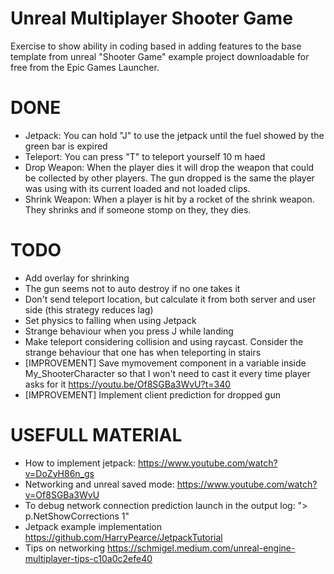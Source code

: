 # Unreal Multiplayer Shooter Game

Exercise to show ability in coding based in adding features to the base template from unreal "Shooter
Game" example project downloadable for free from the Epic Games Launcher.

# DONE
- Jetpack:
You can hold "J" to use the jetpack until the fuel showed by the green bar is expired
- Teleport:
You can press "T" to teleport yourself 10 m haed
- Drop Weapon:
When the player dies it will drop the weapon that could be collected by other players. The gun dropped
is the same the player was using with its current loaded and not loaded clips.
- Shrink Weapon:
When a player is hit by a rocket of the shrink weapon. They shrinks and if someone stomp on they, they dies.

# TODO

- Add overlay for shrinking
- The gun seems not to auto destroy if no one takes it
- Don't send teleport location, but calculate it from both server and user side (this strategy reduces lag)
- Set physics to falling when using Jetpack
- Strange behaviour when you press J while landing 
- Make teleport considering collision and using raycast. Consider the strange behaviour that one has when teleporting in stairs
- [IMPROVEMENT] Save mymovement component in a variable inside My_ShooterCharacter so 
that I won't need to cast it every time player asks for it
https://youtu.be/Of8SGBa3WvU?t=340
- [IMPROVEMENT] Implement client prediction for dropped gun


# USEFULL MATERIAL

- How to implement jetpack: https://www.youtube.com/watch?v=DoZyH86n_gs
- Networking and unreal saved mode: https://www.youtube.com/watch?v=Of8SGBa3WvU
- To debug network connection prediction launch in the output log: "> p.NetShowCorrections 1"
- Jetpack example implementation https://github.com/HarryPearce/JetpackTutorial
- Tips on networking https://schmigel.medium.com/unreal-engine-multiplayer-tips-c10a0c2efe40
